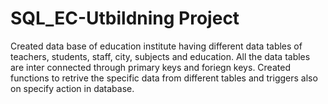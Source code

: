 # SQL_EC-Utbildning Project
Created data base of education institute having different data tables of teachers, students, staff, city, subjects and education. All the data tables are inter connected through primary keys and foriegn keys. Created functions to retrive the specific data from different tables and triggers also on specify action in database.
